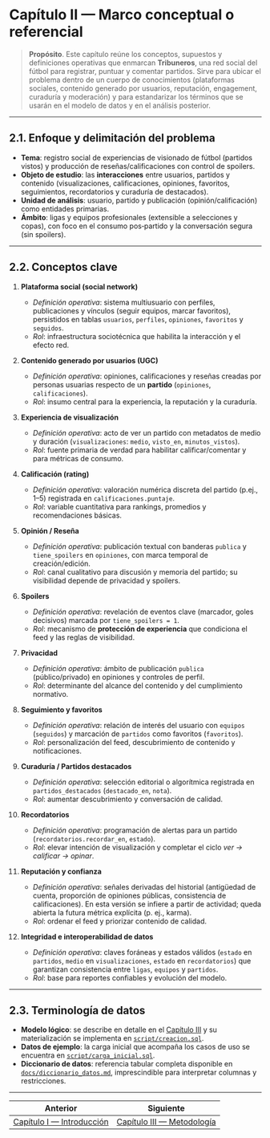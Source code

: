 # Capítulo II — Marco conceptual o referencial

> **Propósito**. Este capítulo reúne los conceptos, supuestos y definiciones operativas que enmarcan **Tribuneros**, una red social del fútbol para registrar, puntuar y comentar partidos. Sirve para ubicar el problema dentro de un cuerpo de conocimientos (plataformas sociales, contenido generado por usuarios, reputación, engagement, curaduría y moderación) y para estandarizar los términos que se usarán en el modelo de datos y en el análisis posterior.

---

## 2.1. Enfoque y delimitación del problema

* **Tema**: registro social de experiencias de visionado de fútbol (partidos vistos) y producción de reseñas/calificaciones con control de spoilers.
* **Objeto de estudio**: las **interacciones** entre usuarios, partidos y contenido (visualizaciones, calificaciones, opiniones, favoritos, seguimientos, recordatorios y curaduría de destacados).
* **Unidad de análisis**: usuario, partido y publicación (opinión/calificación) como entidades primarias.
* **Ámbito**: ligas y equipos profesionales (extensible a selecciones y copas), con foco en el consumo pos‑partido y la conversación segura (sin spoilers).

---

## 2.2. Conceptos clave

1. **Plataforma social (social network)**

   * *Definición operativa*: sistema multiusuario con perfiles, publicaciones y vínculos (seguir equipos, marcar favoritos), persistidos en tablas `usuarios`, `perfiles`, `opiniones`, `favoritos` y `seguidos`.
   * *Rol*: infraestructura sociotécnica que habilita la interacción y el efecto red.

2. **Contenido generado por usuarios (UGC)**

   * *Definición operativa*: opiniones, calificaciones y reseñas creadas por personas usuarias respecto de un **partido** (`opiniones`, `calificaciones`).
   * *Rol*: insumo central para la experiencia, la reputación y la curaduría.

3. **Experiencia de visualización**

   * *Definición operativa*: acto de ver un partido con metadatos de medio y duración (`visualizaciones`: `medio`, `visto_en`, `minutos_vistos`).
   * *Rol*: fuente primaria de verdad para habilitar calificar/comentar y para métricas de consumo.

4. **Calificación (rating)**

   * *Definición operativa*: valoración numérica discreta del partido (p.ej., 1–5) registrada en `calificaciones.puntaje`.
   * *Rol*: variable cuantitativa para rankings, promedios y recomendaciones básicas.

5. **Opinión / Reseña**

   * *Definición operativa*: publicación textual con banderas `publica` y `tiene_spoilers` en `opiniones`, con marca temporal de creación/edición.
   * *Rol*: canal cualitativo para discusión y memoria del partido; su visibilidad depende de privacidad y spoilers.

6. **Spoilers**

   * *Definición operativa*: revelación de eventos clave (marcador, goles decisivos) marcada por `tiene_spoilers = 1`.
   * *Rol*: mecanismo de **protección de experiencia** que condiciona el feed y las reglas de visibilidad.

7. **Privacidad**

   * *Definición operativa*: ámbito de publicación `publica` (público/privado) en opiniones y controles de perfil.
   * *Rol*: determinante del alcance del contenido y del cumplimiento normativo.

8. **Seguimiento y favoritos**

   * *Definición operativa*: relación de interés del usuario con `equipos` (`seguidos`) y marcación de `partidos` como favoritos (`favoritos`).
   * *Rol*: personalización del feed, descubrimiento de contenido y notificaciones.

9. **Curaduría / Partidos destacados**

   * *Definición operativa*: selección editorial o algorítmica registrada en `partidos_destacados` (`destacado_en`, `nota`).
   * *Rol*: aumentar descubrimiento y conversación de calidad.

10. **Recordatorios**

    * *Definición operativa*: programación de alertas para un partido (`recordatorios.recordar_en`, `estado`).
    * *Rol*: elevar intención de visualización y completar el ciclo *ver → calificar → opinar*.

11. **Reputación y confianza**

    * *Definición operativa*: señales derivadas del historial (antigüedad de cuenta, proporción de opiniones públicas, consistencia de calificaciones). En esta versión se infiere a partir de actividad; queda abierta la futura métrica explícita (p. ej., karma).
    * *Rol*: ordenar el feed y priorizar contenido de calidad.

12. **Integridad e interoperabilidad de datos**

    * *Definición operativa*: claves foráneas y estados válidos (`estado` en `partidos`, `medio` en `visualizaciones`, `estado` en `recordatorios`) que garantizan consistencia entre `ligas`, `equipos` y `partidos`.
    * *Rol*: base para reportes confiables y evolución del modelo.

---

## 2.3. Terminología de datos
- **Modelo lógico**: se describe en detalle en el [Capítulo III](capitulo-3-metodologia.md#proceso-de-modelado) y su materialización se implementa en [`script/creacion.sql`](../script/creacion.sql).
- **Datos de ejemplo**: la carga inicial que acompaña los casos de uso se encuentra en [`script/carga_inicial.sql`](../script/carga_inicial.sql).
- **Diccionario de datos**: referencia tabular completa disponible en [`docs/diccionario_datos.md`](diccionario_datos.md), imprescindible para interpretar columnas y restricciones.


---

|  Anterior | Siguiente  |
| --- | --- |
| [Capítulo I — Introducción](capitulo-1-introduccion.md) | [Capítulo III — Metodología](capitulo-3-metodologia.md) |
